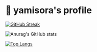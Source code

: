 # :notebook_with_decorative_cover: yamisora's profile
[![GitHub Streak](https://streak-stats.demolab.com?user=yamisora-sys&theme=dark&hide_border=true&border_radius=5.5&locale=ja&date_format=%5BY%20%5DM%20j&mode=weekly)](https://git.io/streak-stats)

![Anurag's GitHub stats](https://github-readme-stats.vercel.app/api?username=yamisora-sys&show_icons=true&theme=dracula)

[![Top Langs](https://github-readme-stats.vercel.app/api/top-langs/?username=yamisora-sys&theme=dracula)](https://github.com/anuraghazra/github-readme-stats)
